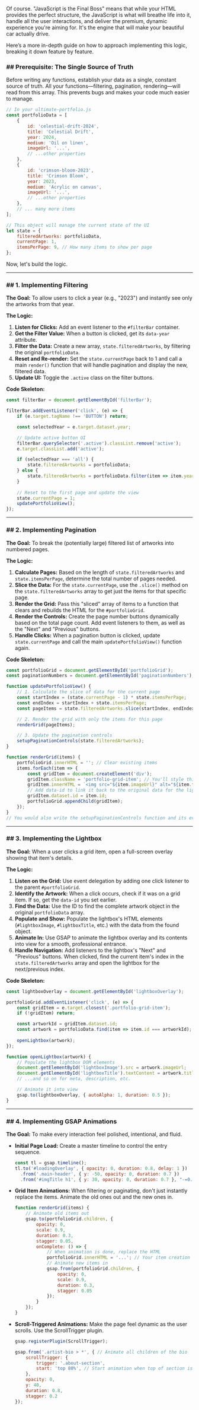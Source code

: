 Of course. "JavaScript is the Final Boss" means that while your HTML provides the perfect structure, the JavaScript is what will breathe life into it, handle all the user interactions, and deliver the premium, dynamic experience you're aiming for. It's the engine that will make your beautiful car actually drive.

Here’s a more in-depth guide on how to approach implementing this logic, breaking it down feature by feature.

### \#\# Prerequisite: The Single Source of Truth

Before writing any functions, establish your data as a single, constant source of truth. All your functions—filtering, pagination, rendering—will read from this array. This prevents bugs and makes your code much easier to manage.

```javascript
// In your ultimate-portfolio.js
const portfolioData = [
    {
        id: 'celestial-drift-2024',
        title: 'Celestial Drift',
        year: 2024,
        medium: 'Oil on linen',
        imageUrl: '...',
        // ...other properties
    },
    {
        id: 'crimson-bloom-2023',
        title: 'Crimson Bloom',
        year: 2023,
        medium: 'Acrylic on canvas',
        imageUrl: '...',
        // ...other properties
    },
    // ... many more items
];

// This object will manage the current state of the UI
let state = {
    filteredArtworks: portfolioData,
    currentPage: 1,
    itemsPerPage: 9, // How many items to show per page
};
```

Now, let's build the logic.

-----

### \#\# 1. Implementing Filtering

**The Goal:** To allow users to click a year (e.g., "2023") and instantly see only the artworks from that year.

**The Logic:**

1.  **Listen for Clicks:** Add an event listener to the `#filterBar` container.
2.  **Get the Filter Value:** When a button is clicked, get its `data-year` attribute.
3.  **Filter the Data:** Create a new array, `state.filteredArtworks`, by filtering the original `portfolioData`.
4.  **Reset and Re-render:** Set the `state.currentPage` back to 1 and call a main `render()` function that will handle pagination and display the new, filtered data.
5.  **Update UI:** Toggle the `.active` class on the filter buttons.

**Code Skeleton:**

```javascript
const filterBar = document.getElementById('filterBar');

filterBar.addEventListener('click', (e) => {
    if (e.target.tagName !== 'BUTTON') return;

    const selectedYear = e.target.dataset.year;

    // Update active button UI
    filterBar.querySelector('.active').classList.remove('active');
    e.target.classList.add('active');

    if (selectedYear === 'all') {
        state.filteredArtworks = portfolioData;
    } else {
        state.filteredArtworks = portfolioData.filter(item => item.year.toString() === selectedYear);
    }
    
    // Reset to the first page and update the view
    state.currentPage = 1;
    updatePortfolioView();
});
```

-----

### \#\# 2. Implementing Pagination

**The Goal:** To break the (potentially large) filtered list of artworks into numbered pages.

**The Logic:**

1.  **Calculate Pages:** Based on the length of `state.filteredArtworks` and `state.itemsPerPage`, determine the total number of pages needed.
2.  **Slice the Data:** For the `state.currentPage`, use the `.slice()` method on the `state.filteredArtworks` array to get just the items for that specific page.
3.  **Render the Grid:** Pass this "sliced" array of items to a function that clears and rebuilds the HTML for the `#portfolioGrid`.
4.  **Render the Controls:** Create the page number buttons dynamically based on the total page count. Add event listeners to them, as well as the "Next" and "Previous" buttons.
5.  **Handle Clicks:** When a pagination button is clicked, update `state.currentPage` and call the main `updatePortfolioView()` function again.

**Code Skeleton:**

```javascript
const portfolioGrid = document.getElementById('portfolioGrid');
const paginationNumbers = document.getElementById('paginationNumbers');

function updatePortfolioView() {
    // 1. Calculate the slice of data for the current page
    const startIndex = (state.currentPage - 1) * state.itemsPerPage;
    const endIndex = startIndex + state.itemsPerPage;
    const pageItems = state.filteredArtworks.slice(startIndex, endIndex);

    // 2. Render the grid with only the items for this page
    renderGrid(pageItems);

    // 3. Update the pagination controls
    setupPaginationControls(state.filteredArtworks);
}

function renderGrid(items) {
    portfolioGrid.innerHTML = ''; // Clear existing items
    items.forEach(item => {
        const gridItem = document.createElement('div');
        gridItem.className = 'portfolio-grid-item'; // You'll style this
        gridItem.innerHTML = `<img src="${item.imageUrl}" alt="${item.title}">`;
        // Add data-id to link it back to the original data for the lightbox
        gridItem.dataset.id = item.id;
        portfolioGrid.appendChild(gridItem);
    });
}
// You would also write the setupPaginationControls function and its event listeners.
```

-----

### \#\# 3. Implementing the Lightbox

**The Goal:** When a user clicks a grid item, open a full-screen overlay showing that item's details.

**The Logic:**

1.  **Listen on the Grid:** Use event delegation by adding one click listener to the parent `#portfolioGrid`.
2.  **Identify the Artwork:** When a click occurs, check if it was on a grid item. If so, get the `data-id` you set earlier.
3.  **Find the Data:** Use the ID to find the complete artwork object in the original `portfolioData` array.
4.  **Populate and Show:** Populate the lightbox's HTML elements (`#lightboxImage`, `#lightboxTitle`, etc.) with the data from the found object.
5.  **Animate In:** Use GSAP to animate the lightbox overlay and its contents into view for a smooth, professional entrance.
6.  **Handle Navigation:** Add listeners to the lightbox's "Next" and "Previous" buttons. When clicked, find the current item's index in the `state.filteredArtworks` array and open the lightbox for the next/previous index.

**Code Skeleton:**

```javascript
const lightboxOverlay = document.getElementById('lightboxOverlay');

portfolioGrid.addEventListener('click', (e) => {
    const gridItem = e.target.closest('.portfolio-grid-item');
    if (!gridItem) return;

    const artworkId = gridItem.dataset.id;
    const artwork = portfolioData.find(item => item.id === artworkId);
    
    openLightbox(artwork);
});

function openLightbox(artwork) {
    // Populate the lightbox DOM elements
    document.getElementById('lightboxImage').src = artwork.imageUrl;
    document.getElementById('lightboxTitle').textContent = artwork.title;
    // ...and so on for meta, description, etc.

    // Animate it into view
    gsap.to(lightboxOverlay, { autoAlpha: 1, duration: 0.5 });
}
```

-----

### \#\# 4. Implementing GSAP Animations

**The Goal:** To make every interaction feel polished, intentional, and fluid.

  * **Initial Page Load:** Create a master timeline to control the entry sequence.

    ```javascript
    const tl = gsap.timeline();
    tl.to('#loadingOverlay', { opacity: 0, duration: 0.8, delay: 1 })
      .from('.main-header', { y: -50, opacity: 0, duration: 0.7 })
      .from('#imgTitle h1', { y: 30, opacity: 0, duration: 0.7 }, "-=0.3"); // Overlap animations
    ```

  * **Grid Item Animations:** When filtering or paginating, don't just instantly replace the items. Animate the old ones out and the new ones in.

    ```javascript
    function renderGrid(items) {
        // Animate old items out
        gsap.to(portfolioGrid.children, {
            opacity: 0,
            scale: 0.9,
            duration: 0.3,
            stagger: 0.05,
            onComplete: () => {
                // When animation is done, replace the HTML
                portfolioGrid.innerHTML = '...'; // Your item creation logic
                // Animate new items in
                gsap.from(portfolioGrid.children, {
                    opacity: 0,
                    scale: 0.9,
                    duration: 0.3,
                    stagger: 0.05
                });
            }
        });
    }
    ```

  * **Scroll-Triggered Animations:** Make the page feel dynamic as the user scrolls. Use the ScrollTrigger plugin.

    ```javascript
    gsap.registerPlugin(ScrollTrigger);

    gsap.from('.artist-bio > *', { // Animate all children of the bio
        scrollTrigger: {
            trigger: '.about-section',
            start: 'top 80%', // Start animation when top of section is 80% from top of viewport
        },
        opacity: 0,
        y: 40,
        duration: 0.8,
        stagger: 0.2
    });
    ```